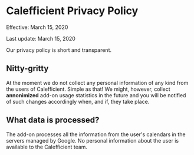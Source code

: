 # Calefficient Privacy Policy

Effective: March 15, 2020

Last update: March 15, 2020

Our privacy policy is short and transparent.

## Nitty-gritty
At the moment we do not collect any personal information of any kind from the users of Calefficient. Simple as that!
We might, however, collect **annonimized** add-on usage statistics in the future and you will be notified of such changes accordingly when, and if, they take place.

## What data is processed?
The add-on processes all the information from the user's calendars in the servers managed by Google.
No personal information about the user is available to the Calefficient team.
